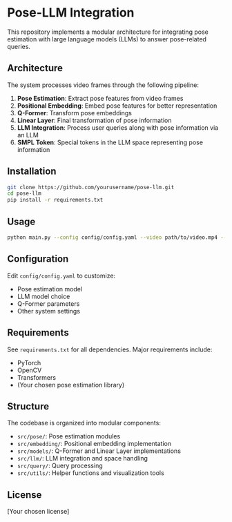 # Pose-LLM Integration

This repository implements a modular architecture for integrating pose estimation with large language models (LLMs) to answer pose-related queries.

## Architecture

The system processes video frames through the following pipeline:
1. **Pose Estimation**: Extract pose features from video frames
2. **Positional Embedding**: Embed pose features for better representation
3. **Q-Former**: Transform pose embeddings
4. **Linear Layer**: Final transformation of pose information
5. **LLM Integration**: Process user queries along with pose information via an LLM
6. **SMPL Token**: Special tokens in the LLM space representing pose information

## Installation

```bash
git clone https://github.com/yourusername/pose-llm.git
cd pose-llm
pip install -r requirements.txt
```

## Usage

```bash
python main.py --config config/config.yaml --video path/to/video.mp4 --query "Describe the movement in this video"
```

## Configuration

Edit `config/config.yaml` to customize:
- Pose estimation model
- LLM model choice
- Q-Former parameters
- Other system settings

## Requirements

See `requirements.txt` for all dependencies. Major requirements include:
- PyTorch
- OpenCV
- Transformers
- (Your chosen pose estimation library)

## Structure

The codebase is organized into modular components:
- `src/pose/`: Pose estimation modules
- `src/embedding/`: Positional embedding implementation
- `src/models/`: Q-Former and Linear Layer implementations
- `src/llm/`: LLM integration and space handling
- `src/query/`: Query processing
- `src/utils/`: Helper functions and visualization tools

## License

[Your chosen license]
